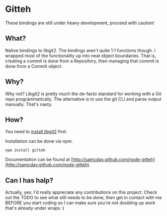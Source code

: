 # Gitteh

These bindings are still under heavy development, proceed with caution!

## What?

Native bindings to libgit2. The bindings aren't quite 1:1 functions though. I wrapped most of the functionality up into neat object boundaries. That is, creating a commit is done from a Repository, then managing that commit is done from a Commit object.

## Why?

Why not? Libgit2 is pretty much the de-facto standard for working with a Git repo programmatically. The alternative is to use the git CLI and parse output manually. That's nasty.

## How?

You need to [install libgit2](http://libgit2.github.com/#install) first.

Installation can be done via npm.

	npm install gitteh

Documentation can be found at [http://samcday.github.com/node-gitteh](http://samcday.github.com/node-gitteh).

## Can I has halp?

Actually, yes. I'd really appreciate any contributions on this project. Check out the TODO to see what still needs to be done, then get in contact with me BEFORE you start coding so I can make sure you're not doubling up work that's already under wraps :)
